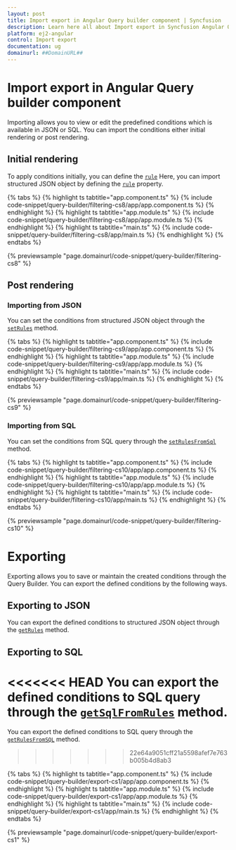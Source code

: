 ```yaml
---
layout: post
title: Import export in Angular Query builder component | Syncfusion
description: Learn here all about Import export in Syncfusion Angular Query builder component of Syncfusion Essential JS 2 and more.
platform: ej2-angular
control: Import export 
documentation: ug
domainurl: ##DomainURL##
---
```


# Import export in Angular Query builder component

Importing allows you to view or edit the predefined conditions which is available in JSON or SQL. You can import the conditions either initial rendering or post rendering.

## Initial rendering

To apply conditions initially, you can define the [`rule`](https://ej2.syncfusion.com/vue/documentation/api/query-builder/#rule) Here, you can import structured JSON object by defining the [`rule`](https://ej2.syncfusion.com/vue/documentation/api/query-builder/#rule) property.

{% tabs %}
{% highlight ts tabtitle="app.component.ts" %}
{% include code-snippet/query-builder/filtering-cs8/app/app.component.ts %}
{% endhighlight %}
{% highlight ts tabtitle="app.module.ts" %}
{% include code-snippet/query-builder/filtering-cs8/app/app.module.ts %}
{% endhighlight %}
{% highlight ts tabtitle="main.ts" %}
{% include code-snippet/query-builder/filtering-cs8/app/main.ts %}
{% endhighlight %}
{% endtabs %}
  
{% previewsample "page.domainurl/code-snippet/query-builder/filtering-cs8" %}

## Post rendering

### Importing from JSON

You can set the conditions from structured JSON object through the [`setRules`](https://ej2.syncfusion.com/vue/documentation/api/query-builder/#setrules) method.

{% tabs %}
{% highlight ts tabtitle="app.component.ts" %}
{% include code-snippet/query-builder/filtering-cs9/app/app.component.ts %}
{% endhighlight %}
{% highlight ts tabtitle="app.module.ts" %}
{% include code-snippet/query-builder/filtering-cs9/app/app.module.ts %}
{% endhighlight %}
{% highlight ts tabtitle="main.ts" %}
{% include code-snippet/query-builder/filtering-cs9/app/main.ts %}
{% endhighlight %}
{% endtabs %}
  
{% previewsample "page.domainurl/code-snippet/query-builder/filtering-cs9" %}

### Importing from SQL

You can set the conditions from SQL query through the [`setRulesFromSql`](https://ej2.syncfusion.com/vue/documentation/api/query-builder/#setrulesfromsql) method.

{% tabs %}
{% highlight ts tabtitle="app.component.ts" %}
{% include code-snippet/query-builder/filtering-cs10/app/app.component.ts %}
{% endhighlight %}
{% highlight ts tabtitle="app.module.ts" %}
{% include code-snippet/query-builder/filtering-cs10/app/app.module.ts %}
{% endhighlight %}
{% highlight ts tabtitle="main.ts" %}
{% include code-snippet/query-builder/filtering-cs10/app/main.ts %}
{% endhighlight %}
{% endtabs %}
  
{% previewsample "page.domainurl/code-snippet/query-builder/filtering-cs10" %}

# Exporting

Exporting allows you to save or maintain the created conditions through the Query Builder. You can export the defined conditions by the following ways.

## Exporting to JSON

You can export the defined conditions to structured JSON object through the [`getRules`](https://ej2.syncfusion.com/vue/documentation/api/query-builder/#getrules) method.

## Exporting to SQL

<<<<<<< HEAD
You can export the defined conditions to SQL query through the [`getSqlFromRules`](https://ej2.syncfusion.com/vue/documentation/api/query-builder/#getsqlfromrules) method.
=======
You can export the defined conditions to SQL query through the [`getRulesFromSQL`](https://ej2.syncfusion.com/vue/documentation/api/query-builder/#getrulesfromsql) method.
>>>>>>> 22e64a9051cff21a5598afef7e763b005b4d8ab3

{% tabs %}
{% highlight ts tabtitle="app.component.ts" %}
{% include code-snippet/query-builder/export-cs1/app/app.component.ts %}
{% endhighlight %}
{% highlight ts tabtitle="app.module.ts" %}
{% include code-snippet/query-builder/export-cs1/app/app.module.ts %}
{% endhighlight %}
{% highlight ts tabtitle="main.ts" %}
{% include code-snippet/query-builder/export-cs1/app/main.ts %}
{% endhighlight %}
{% endtabs %}
  
{% previewsample "page.domainurl/code-snippet/query-builder/export-cs1" %}
